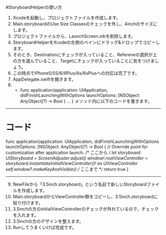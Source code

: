 #StoryboardHelperの使い方

1. Xcodeを起動し、プロジェクトファイルを作成します。
2. Main.storyboardのUse Size Classesのチェックを外し、4inchのサイズにします。
3. プロジェクトファイルから、LaunchScreen.xibを削除します。
4. StoryboardHelperをXcodeの左側のペインにドラッグ&ドロップでコピーします。
5. そのとき、Destinationにチェックが入っていること、Refereneの選択が上の方を選んでいること、Targetにチェックが入っていることに気をつけましょう。
6. この時点でiPhone5/5S/6/6Plus/6s/6sPlusへの対応は完了です。
7. AppDelegate.swiftを開きます。
8. - func application(application: UIApplication, didFinishLaunchingWithOptions launchOptions: [NSObject: AnyObject]?) -> Bool { ... } メソッド内に以下のコードを書きます。

***
# コード #
func application(application: UIApplication, didFinishLaunchingWithOptions launchOptions: [NSObject: AnyObject]?) -> Bool {
// Override point for customization after application launch.
    /* ここから */
    let storyboard: UIStoryboard = ScreenAdjuster.adjust()
    window!.rootViewController = storyboard.instantiateInitialViewController()! as UIViewController
    self.window?.makeKeyAndVisible()
    /* ここまで */
    return true
    }
***

9. NewFileから「3.5inch.storyboard」という名前で新しいStoryboardファイルを作成します。
10. Main.storyboardからViewController群をコピーし、3.5inch.storyboardに貼り付けます。
11. 3.5inchの方のinitialViewControllerのチェックが外れているので、チェックを入れます。
12. 3.5inchの方のデザインを整えます。
13. Runしてうまくいけば完成です。